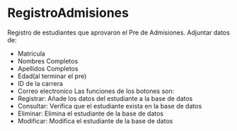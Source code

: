 # RegistroAdmisiones
Registro de estudiantes que aprovaron el Pre de Admisiones.
Adjuntar datos de:
- Matricula
- Nombres Completos
- Apellidos Completos
- Edad(al terminar el pre)
- ID de la carrera
- Correo electronico
Las funciones de los botones son:
- Registrar: Añade los datos del estudiante a la base de datos
- Consultar: Verifica que el estudiante exista en la base de datos
- Eliminar: Elimina el estudiante de la base de datos
- Modificar: Modifica el estudiante de la base de datos
